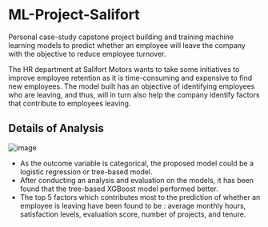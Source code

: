 # ML-Project-Salifort
Personal case-study capstone project building and training machine learning models to predict whether an employee will leave the company with the objective to reduce employee turnover.

The HR department at Salifort Motors wants to take some initiatives to improve employee retention as it is time-consuming and expensive to find new employees.
The model built has an objective of identifying employees who are leaving, and thus, will in turn also help the company identify factors that contribute to employees leaving.

## Details of Analysis
![image](https://github.com/user-attachments/assets/f1f60a2f-a43a-49b5-93fe-1c8a93952959)
* As the outcome variable is categorical, the proposed model could be a logistic regression or tree-based model.
* After conducting an analysis and evaluation on the models, it has been found that the tree-based XGBoost model performed better. 
* The top 5 factors which contributes most to the prediction of whether an employee is leaving have been found to be : average monthly hours, satisfaction levels, evaluation score, number of projects, and tenure.
